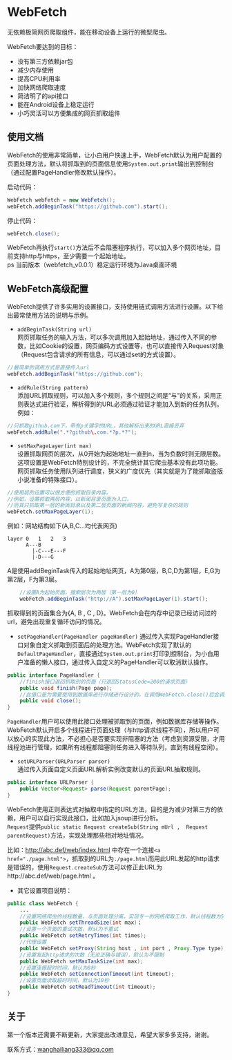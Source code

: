 WebFetch
==========
无依赖极简网页爬取组件，能在移动设备上运行的微型爬虫。  

WebFetch要达到的目标：  

* 没有第三方依赖jar包
* 减少内存使用
* 提高CPU利用率
* 加快网络爬取速度
* 简洁明了的api接口
* 能在Android设备上稳定运行
* 小巧灵活可以方便集成的网页抓取组件

使用文档
---------
WebFetch的使用非常简单，让小白用户快速上手，WebFetch默认为用户配置的页面处理方法，默认将抓取到的页面信息使用`System.out.print`输出到控制台（通过配置PageHandler修改默认操作）。   

启动代码：

```java
WebFetch webFetch = new WebFetch();
webFetch.addBeginTask("https://github.com").start();
```

停止代码：

```java
webFetch.close();
```

WebFetch再执行`start()`方法后不会阻塞程序执行，可以加入多个网页地址，目前支持http与https，至少需要一个起始地址。  
ps 当前版本（webfetch_v0.0.1）稳定运行环境为Java桌面环境
    
    
WebFetch高级配置
--------
WebFetch提供了许多实用的设置接口，支持使用链式调用方法进行设置。以下给出最常使用方法的说明与示例。  

* `addBeginTask(String url)`  
网页抓取任务的输入方法，可以多次调用加入起始地址，通过传入不同的参数，比如Cookie的设置，网页编码方式设置等，也可以直接传入Request对象（Request包含请求的所有信息，可以通过set的方式设置）。  
```java
//最简单的调用方式是直接传入url
webFetch.addBeginTask("https://github.com");
```

* `addRule(String pattern)`  
添加URL抓取规则，可以加入多个规则，多个规则之间是“与”的关系，采用正则表达式进行验证，解析得到的URL必须通过验证才能加入到新的任务队列。例如：    
```java
//只抓取github.com下，带有p关键字的URL，其他解析出来的URL直接丢弃
webFetch.addRule(".*?github\.com.*?p.*?");
```

* `setMaxPageLayer(int max)`  
设置抓取网页的层次，从0开始为起始地址一直到n，当为负数时则无限层数。这项设置是WebFetch特别设计的，不完全统计其它爬虫基本没有此项功能。网页抓取任务使用队列进行调度，狭义的广度优先（其实就是为了能抓取盗版小说准备的特殊接口）。
```java
//使用层的设置可以很方便的抓取目录内容，
//例如，设置抓取两层内容，以新闻目录页面为入口，
//则其只抓取第一层的新闻目录以及第二层页面的新闻内容，避免写复杂的规则
webFetch.setMaxPageLayer(1);
```
例如：网站结构如下(A,B,C...均代表网页)  

```
layer 0   1   2   3
      A---B  
        |-C---E---F  
        |-D---G
```
A是使用addBeginTask传入的起始地址网页，A为第0层，B,C,D为第1层，E,G为第2层，F为第3层。
```java
	//设置A为起始页面，搜索层次为两层（第一层为0）
	webFetch.addBeginTask("http://A").setMaxPageLayer(1).start();
```
抓取得到的页面集合为{A, B , C , D}。WebFetch会在内存中记录已经访问过的url，避免出现重复循环访问的情况。

* `setPageHandler(PageHandler pageHandler)` 
通过传入实现PageHandler接口对象自定义抓取到页面后的处理方法。WebFetch实现了默认的`DefaultPageHandler`，直接通过`System.out.print`打印到控制台，为小白用户准备的懒人接口，通过传入自定义的PageHandler可以取消默认操作。
```java
public interface PageHandler {
	//finish接口返回抓取到的页面（只返回StatusCode=200的请求页面）
	public void finish(Page page);
	//此借口是为需要使用到数据库进行存储进行设计的，在调用WebFetch.close()后会调用此接口
	public void close();
}
```
`PageHandler`用户可以使用此接口处理被抓取到的页面，例如数据库存储等操作。WebFetch默认开启多个线程进行页面处理（与http请求线程不同），所以用户可以放心的实现此方法，不必担心是否要实现非阻塞的方法（考虑到资源受限，才用线程池进行管理，如果所有线程都阻塞则任务进入等待队列，直到有线程空闲）。

* `setURLParser(URLParser parser)`  
通过传入页面自定义页面URL解析实例改变默认的页面URL抽取规则。
```java
public interface URLParser {
	public Vector<Request> parse(Request parentPage); 
}
```
WebFetch使用正则表达式对抽取<a>中指定的URL方法，目的是为减少对第三方的依赖，用户可以自行实现此接口，比如加入jsoup进行分析。  
`Request`提供`public static Request createSub(String mUrl ,  Request parentRequest)`方法，实现处理那些相对地址情况。  

比如：http://abc.def/web/index.html 中存在一个连接`<a href="./page.html">`，抓取到的URL为`./page.html`而用此URL发起的http请求是错误的，使用`Request.createSub`方法可以修正此URL为http://abc.def/web/page.html 。  

* 其它设置项目说明：  

```java
public class WebFetch {
	...
	//设置网络爬虫的线程数量，与页面处理分离，实现专一的网络爬取工作，默认线程数为5
	public WebFetch setThreadSize(int max)；
	//设置一个页面的重试次数，默认为不重试
	public WebFetch setRetryTimes(int times);
	//代理设置
	public WebFetch setProxy(String host , int port , Proxy.Type type);
	//设置发起http请求的次数（无论正确与错误），默认为不限制
	public WebFetch setMaxTaskSize(int max);
	//设置连接超时时间，默认为8秒
	public WebFetch setConnectionTimeout(int timeout);
	//设置页面读取超时时间，默认为10秒
	public WebFetch setReadTimeout(int timeout);
}
```

关于
----
第一个版本还需要不断更新，大家提出改进意见，希望大家多多支持，谢谢。  

联系方式：wanghailiang333@qq.com


